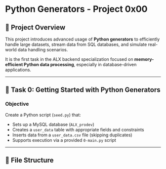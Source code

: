 # Python Generators - Project 0x00

## 🚀 Project Overview

This project introduces advanced usage of **Python generators** to efficiently handle large datasets, stream data from SQL databases, and simulate real-world data handling scenarios.

It is the first task in the ALX backend specialization focused on **memory-efficient Python data processing**, especially in database-driven applications.

---

## 📄 Task 0: Getting Started with Python Generators

### Objective

Create a Python script (`seed.py`) that:
- Sets up a MySQL database (`ALX_prodev`)
- Creates a `user_data` table with appropriate fields and constraints
- Inserts data from a `user_data.csv` file (skipping duplicates)
- Supports execution via a provided `0-main.py` script

---

## 📂 File Structure

